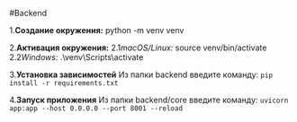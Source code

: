 #Backend 


1.**Создание окружения:**
python -m venv venv

2.**Активация окружения:**
2.1*macOS/Linux:*
source venv/bin/activate
2.2*Windows:*
.\venv\Scripts\activate

3.**Установка зависимостей**
Из папки backend введите команду:
```pip install -r requirements.txt```

4.**Запуск приложения**
Из папки backend/core введите команду:
```uvicorn app:app --host 0.0.0.0 --port 8001 --reload```
